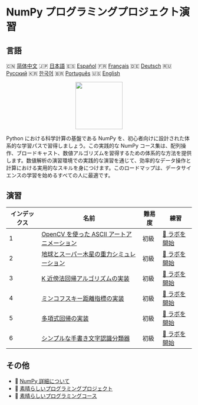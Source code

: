 # NumPy プログラミングプロジェクト演習

## 言語

🇨🇳 [简体中文](README_zh.md) 🇯🇵 [日本語](README_ja.md) 🇪🇸 [Español](README_es.md) 🇫🇷 [Français](README_fr.md) 🇩🇪 [Deutsch](README_de.md) 🇷🇺 [Русский](README_ru.md) 🇰🇷 [한국어](README_ko.md) 🇧🇷 [Português](README_pt.md) 🇺🇸 [English](README.md) 

<div align="center">
<img width="128px" src="https://file.labex.io/path/gdqX0QgXsYjL.png">
</div>

Python における科学計算の基盤である NumPy を、初心者向けに設計された体系的な学習パスで習得しましょう。この実践的な NumPy コース集は、配列操作、ブロードキャスト、数値アルゴリズムを習得するための体系的な方法を提供します。数値解析の演習環境での実践的な演習を通じて、効率的なデータ操作と計算における実用的なスキルを身につけます。このロードマップは、データサイエンスの学習を始めるすべての人に最適です。

## 演習

|   インデックス | 名前                                                                                                                                | 難易度   | 練習                                                                                                         |
|----------------|-------------------------------------------------------------------------------------------------------------------------------------|----------|--------------------------------------------------------------------------------------------------------------|
|              1 | [OpenCV を使った ASCII アートアニメーション](https://labex.io/ja/courses/project-ascii-art-animation-with-opencv)                   | 初級     | [🚀 ラボを開始](https://labex.io/ja/courses/project-ascii-art-animation-with-opencv)                         |
|              2 | [地球とスーパー木星の重力シミュレーション](https://labex.io/ja/courses/project-gravitational-simulation-of-earth-and-super-jupiter) | 初級     | [🚀 ラボを開始](https://labex.io/ja/courses/project-gravitational-simulation-of-earth-and-super-jupiter)     |
|              3 | [K 近傍法回帰アルゴリズムの実装](https://labex.io/ja/courses/project-k-nearest-neighbors-regression-algorithm-implementation)       | 初級     | [🚀 ラボを開始](https://labex.io/ja/courses/project-k-nearest-neighbors-regression-algorithm-implementation) |
|              4 | [ミンコフスキー距離指標の実装](https://labex.io/ja/courses/project-implementing-minkowski-distance-metric)                          | 初級     | [🚀 ラボを開始](https://labex.io/ja/courses/project-implementing-minkowski-distance-metric)                  |
|              5 | [多項式回帰の実装](https://labex.io/ja/courses/project-polynomial-regression-implementation-and-application)                        | 初級     | [🚀 ラボを開始](https://labex.io/ja/courses/project-polynomial-regression-implementation-and-application)    |
|              6 | [シンプルな手書き文字認識分類器](https://labex.io/ja/courses/project-simple-handwritten-character-recognition-classifier)           | 初級     | [🚀 ラボを開始](https://labex.io/ja/courses/project-simple-handwritten-character-recognition-classifier)     |

## その他

- 🔗 [NumPy 詳細について](https://labex.io/ja/skilltrees/numpy)
- 🔗 [素晴らしいプログラミングプロジェクト](https://github.com/labex-labs/awesome-programming-projects)
- 🔗 [素晴らしいプログラミングコース](https://github.com/labex-labs/awesome-programming-courses)

